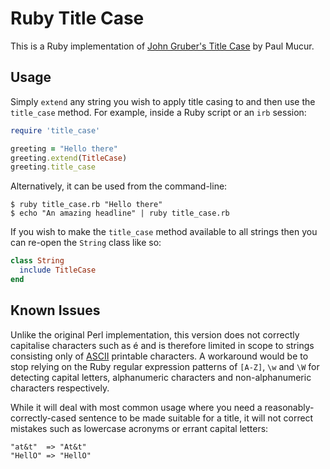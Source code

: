 Ruby Title Case
===============

This is a Ruby implementation of [John Gruber's Title Case][gruber] by Paul Mucur.

  [gruber]: http://daringfireball.net/2008/05/title_case

Usage
-----

Simply `extend` any string you wish to apply title casing to and then use the
`title_case` method. For example, inside a Ruby script or an `irb` session:

```ruby
require 'title_case'

greeting = "Hello there"
greeting.extend(TitleCase)
greeting.title_case
```

Alternatively, it can be used from the command-line:

```console
$ ruby title_case.rb "Hello there"
$ echo "An amazing headline" | ruby title_case.rb
```

If you wish to make the `title_case` method available to all strings then you
can re-open the `String` class like so:

```ruby
class String
  include TitleCase
end
```

Known Issues
------------

Unlike the original Perl implementation, this version does not correctly capitalise characters such as é and is therefore limited in scope to strings consisting only of [ASCII](http://en.wikipedia.org/wiki/Ascii) printable characters. A workaround would be to stop relying on the Ruby regular expression patterns of `[A-Z]`, `\w` and `\W` for detecting capital letters, alphanumeric characters and non-alphanumeric characters respectively.

While it will deal with most common usage where you need a reasonably-correctly-cased sentence to be made suitable for a title, it will not correct mistakes such as lowercase acronyms or errant capital letters:

    "at&t"  => "At&t"
    "HellO" => "HellO"
